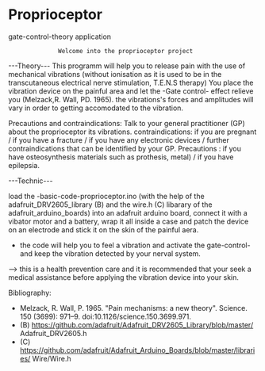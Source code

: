 # Proprioceptor
gate-control-theory application

                  Welcome into the proprioceptor project

---Theory---
This programm will help you to release pain with the use of mechanical 
vibrations (without ionisation as it is used to be in the transcutaneous
electrical nerve stimulation, T.E.N.S therapy)
You place the vibration device on the painful area and let the 
-Gate control- effect relieve you (Melzack,R. Wall, PD. 1965).
the vibrations's forces and amplitudes will vary in order to getting accomodated
to the vibration. 

Precautions and contraindications: 
Talk to your general practitioner (GP) about the proprioceptor its vibrations.
contraindications: if you are pregnant / if you have a fracture / 
if you have any electronic devices / further contraindications that can be
identified by your GP.
Precautions : if you have osteosynthesis materials such as prothesis, metal) /
if you have epilepsia.

---Technic---
 
load the -basic-code-proprioceptor.ino (with the help of 
the adafruit_DRV2605_library (B) and the wire.h (C) libarary of 
the adafruit_arduino_boards) into an adafruit arduino board, connect it with
a vibator motor and a battery, wrap it all inside a case and patch the device 
on an electrode and stick it on the skin of the painful aera.
- the code will help you to feel a vibration and activate the gate-control- and
keep the vibration detected by your nerval system.

--> this is a health prevention care and it is recommended that your seek 
a medical assistance before applying the vibration device into your skin.

 
Bibliography: 
- Melzack, R. Wall, P. 1965. "Pain mechanisms: a new theory". 
Science. 150 (3699): 971–9. doi:10.1126/science.150.3699.971.
- (B) https://github.com/adafruit/Adafruit_DRV2605_Library/blob/master/
Adafruit_DRV2605.h
- (C) https://github.com/adafruit/Adafruit_Arduino_Boards/blob/master/libraries/
Wire/Wire.h  
